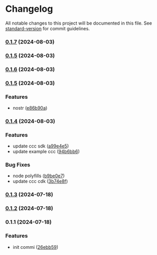 # Changelog

All notable changes to this project will be documented in this file. See [standard-version](https://github.com/conventional-changelog/standard-version) for commit guidelines.

### [0.1.7](https://github.com/UTXOSwap/utxoswap-sdk-js/compare/v0.1.6...v0.1.7) (2024-08-03)

### [0.1.5](https://github.com/UTXOSwap/utxoswap-sdk-js/compare/v0.1.6...v0.1.5) (2024-08-03)

### [0.1.6](https://github.com/UTXOSwap/utxoswap-sdk-js/compare/v0.1.5...v0.1.6) (2024-08-03)

### [0.1.5](https://github.com/UTXOSwap/utxoswap-sdk-js/compare/v0.1.4...v0.1.5) (2024-08-03)


### Features

* nostr ([e86b90a](https://github.com/UTXOSwap/utxoswap-sdk-js/commit/e86b90ada6ce351c6e83523a020de5514c6f5444))

### [0.1.4](https://github.com/UTXOSwap/utxoswap-sdk-js/compare/v0.1.3...v0.1.4) (2024-08-03)


### Features

* update ccc sdk ([a99e4e5](https://github.com/UTXOSwap/utxoswap-sdk-js/commit/a99e4e56c8db511979da8be34d77fceb9665a5b3))
* update example ccc ([94b6bb6](https://github.com/UTXOSwap/utxoswap-sdk-js/commit/94b6bb672c8ca433f3835e1ace3a3c65d19553cf))


### Bug Fixes

* node polyfills ([b9be0e7](https://github.com/UTXOSwap/utxoswap-sdk-js/commit/b9be0e77de9d4ebb98c69065bd678a245e8b842c))
* update ccc cdk ([3b74e8f](https://github.com/UTXOSwap/utxoswap-sdk-js/commit/3b74e8faebcbd470c685c61803c9917931eb52c0))

### [0.1.3](https://github.com/UTXOSwap/utxoswap-sdk-js/compare/v0.1.2...v0.1.3) (2024-07-18)

### [0.1.2](https://github.com/UTXOSwap/utxoswap-sdk-js/compare/v0.1.1...v0.1.2) (2024-07-18)

### 0.1.1 (2024-07-18)


### Features

* init commi ([26ebb59](https://github.com/UTXOSwap/utxoswap-sdk-js/commit/26ebb59d4fcae423bb1497a9f9d7b21e8df053e9))
